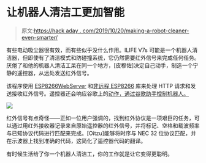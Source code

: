 # 让机器人清洁工更加智能

> 原文:[https://hack aday . com/2019/10/20/making-a-robot-cleaner-even-smarter/](https://hackaday.com/2019/10/20/making-a-robot-cleaner-even-smarter/)

有些电动吸尘器很有效，而有些似乎没什么作用。ILIFE V7s 可能是一个机器人清洁器，但即使有了清洁模式和防碰撞系统，它仍然需要红外信号来完成任何任务。厌倦了和他的机器人清洁工呆在同一个地方，[皮穆佐]决定自己动手，制造一个宁静的遥控器，从远处发送红外信号。

该程序使用 [ESP8266WebServer](https://github.com/esp8266/Arduino/tree/master/libraries/ESP8266WebServer) 和[非远程 ESP8266](https://github.com/crankyoldgit/IRremoteESP8266) 库来处理 HTTP 请求和发送接收红外信号。遥控器还会响应谷歌上的[动作，通过谷歌助手控制机器人。](https://github.com/pimuzzo/actions-on-google)

![](../Images/ed2fcb6c403fc20d58cf3d3c179d315b.png)

红外信号有点奇怪——正如一位用户强调的，找到红外协议是一项艰巨的任务，可以通过用红外接收器记录来自原始遥控器的红外信号，并将标记、空格和载波频率与已知协议代码进行匹配来完成。[Oitzu]能够将时序与 NEC 32 位协议匹配，并在示波器上找到准确的代码，这简化了遥控器代码的翻译。

有时候生活给了你一个机器人清洁工，你的工作就是让它变得更聪明。